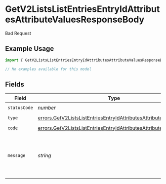 # GetV2ListsListEntriesEntryIdAttributesAttributeValuesResponseBody

Bad Request

## Example Usage

```typescript
import { GetV2ListsListEntriesEntryIdAttributesAttributeValuesResponseBody } from "attio-js/models/errors";

// No examples available for this model
```

## Fields

| Field                                                                                                                                                | Type                                                                                                                                                 | Required                                                                                                                                             | Description                                                                                                                                          | Example                                                                                                                                              |
| ---------------------------------------------------------------------------------------------------------------------------------------------------- | ---------------------------------------------------------------------------------------------------------------------------------------------------- | ---------------------------------------------------------------------------------------------------------------------------------------------------- | ---------------------------------------------------------------------------------------------------------------------------------------------------- | ---------------------------------------------------------------------------------------------------------------------------------------------------- |
| `statusCode`                                                                                                                                         | *number*                                                                                                                                             | :heavy_check_mark:                                                                                                                                   | N/A                                                                                                                                                  |                                                                                                                                                      |
| `type`                                                                                                                                               | [errors.GetV2ListsListEntriesEntryIdAttributesAttributeValuesType](../../models/errors/getv2listslistentriesentryidattributesattributevaluestype.md) | :heavy_check_mark:                                                                                                                                   | N/A                                                                                                                                                  |                                                                                                                                                      |
| `code`                                                                                                                                               | [errors.GetV2ListsListEntriesEntryIdAttributesAttributeValuesCode](../../models/errors/getv2listslistentriesentryidattributesattributevaluescode.md) | :heavy_check_mark:                                                                                                                                   | N/A                                                                                                                                                  |                                                                                                                                                      |
| `message`                                                                                                                                            | *string*                                                                                                                                             | :heavy_check_mark:                                                                                                                                   | N/A                                                                                                                                                  | Cannot set show_historic param to true when querying a non-historic attribute.                                                                       |